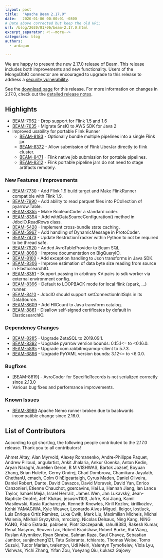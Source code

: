 ```yaml
---
layout: post
title:  "Apache Beam 2.17.0"
date:   2020-01-06 00:00:01 -0800
# Date above corrected but keep the old URL:
url: /blog/2020/01/06/beam-2.17.0.html
excerpt_separator: <!--more-->
categories: blog
authors:
  - ardagan

---
```

<!--
Licensed under the Apache License, Version 2.0 (the "License");
you may not use this file except in compliance with the License.
You may obtain a copy of the License at

http://www.apache.org/licenses/LICENSE-2.0

Unless required by applicable law or agreed to in writing, software
distributed under the License is distributed on an "AS IS" BASIS,
WITHOUT WARRANTIES OR CONDITIONS OF ANY KIND, either express or implied.
See the License for the specific language governing permissions and
limitations under the License.
-->

We are happy to present the new 2.17.0 release of Beam. This release includes both improvements and new functionality.
Users of the MongoDbIO connector are encouraged to upgrade to this release to address a [security vulnerability](/security/CVE-2020-1929/).

See the [download page](/get-started/downloads/#2170-2020-01-06) for this release.<!--more-->
For more information on changes in 2.17.0, check out the
[detailed release notes](https://issues.apache.org/jira/secure/ReleaseNote.jspa?version=12345970&projectId=12319527).

## Highlights
* [BEAM-7962](https://issues.apache.org/jira/browse/BEAM-7962) - Drop support for Flink 1.5 and 1.6
* [BEAM-7635](https://issues.apache.org/jira/browse/BEAM-7635) - Migrate SnsIO to AWS SDK for Java 2
* Improved usability for portable Flink Runner
    * [BEAM-8183](https://issues.apache.org/jira/browse/BEAM-8183) - Optionally bundle multiple pipelines into a single Flink jar.
    * [BEAM-8372](https://issues.apache.org/jira/browse/BEAM-8372) - Allow submission of Flink UberJar directly to flink cluster.
    * [BEAM-8471](https://issues.apache.org/jira/browse/BEAM-8471) - Flink native job submission for portable pipelines.
    * [BEAM-8312](https://issues.apache.org/jira/browse/BEAM-8312) - Flink portable pipeline jars do not need to stage artifacts remotely.

### New Features / Improvements
* [BEAM-7730](https://issues.apache.org/jira/browse/BEAM-7730) - Add Flink 1.9 build target and Make FlinkRunner compatible with Flink 1.9.
* [BEAM-7990](https://issues.apache.org/jira/browse/BEAM-7990) - Add ability to read parquet files into PCollection of pyarrow.Table.
* [BEAM-8355](https://issues.apache.org/jira/browse/BEAM-8355) - Make BooleanCoder a standard coder.
* [BEAM-8394](https://issues.apache.org/jira/browse/BEAM-8394) - Add withDataSourceConfiguration() method in JdbcIO.ReadRows class.
* [BEAM-5428](https://issues.apache.org/jira/browse/BEAM-5428) - Implement cross-bundle state caching.
* [BEAM-5967](https://issues.apache.org/jira/browse/BEAM-5967) - Add handling of DynamicMessage in ProtoCoder.
* [BEAM-7473](https://issues.apache.org/jira/browse/BEAM-7473) - Update RestrictionTracker within Python to not be required to be thread safe.
* [BEAM-7920](https://issues.apache.org/jira/browse/BEAM-7920) - Added AvroTableProvider to Beam SQL.
* [BEAM-8098](https://issues.apache.org/jira/browse/BEAM-8098) - Improve documentation on BigQueryIO.
* [BEAM-8100](https://issues.apache.org/jira/browse/BEAM-8100) - Add exception handling to Json transforms in Java SDK.
* [BEAM-8306](https://issues.apache.org/jira/browse/BEAM-8306) - Improve estimation of data byte size reading from source in ElasticsearchIO.
* [BEAM-8351](https://issues.apache.org/jira/browse/BEAM-8351) - Support passing in arbitrary KV pairs to sdk worker via external environment config.
* [BEAM-8396](https://issues.apache.org/jira/browse/BEAM-8396) - Default to LOOPBACK mode for local flink (spark, ...) runner.
* [BEAM-8410](https://issues.apache.org/jira/browse/BEAM-8410) - JdbcIO should support setConnectionInitSqls in its DataSource.
* [BEAM-8609](https://issues.apache.org/jira/browse/BEAM-8609) - Add HllCount to Java transform catalog.
* [BEAM-8861](https://issues.apache.org/jira/browse/BEAM-8861) - Disallow self-signed certificates by default in ElasticsearchIO.

### Dependency Changes
* [BEAM-8285](https://issues.apache.org/jira/browse/BEAM-8285) - Upgrade ZetaSQL to 2019.09.1.
* [BEAM-8392](https://issues.apache.org/jira/browse/BEAM-8392) - Upgrade pyarrow version bounds: 0.15.1<= to <0.16.0.
* [BEAM-5895](https://issues.apache.org/jira/browse/BEAM-5895) - Upgrade com.rabbitmq:amqp-client to 5.7.3.
* [BEAM-6896](https://issues.apache.org/jira/browse/BEAM-6896) - Upgrade PyYAML version bounds: 3.12<= to <6.0.0.


### Bugfixes
* [BEAM-8819] - AvroCoder for SpecificRecords is not serialized correctly since 2.13.0
* Various bug fixes and performance improvements.

### Known Issues

* [BEAM-8989](https://issues.apache.org/jira/browse/BEAM-8989) Apache Nemo
  runner broken due to backwards incompatible change since 2.16.0.

## List of Contributors

 According to git shortlog, the following people contributed to the 2.17.0 release. Thank you to all contributors!

Ahmet Altay, Alan Myrvold, Alexey Romanenko, Andre-Philippe Paquet, Andrew
Pilloud, angulartist, Ankit Jhalaria, Ankur Goenka, Anton Kedin, Aryan Naraghi,
Aurélien Geron, B M VISHWAS, Bartok Jozsef, Boyuan Zhang, Brian Hulette, Cerny
Ondrej, Chad Dombrova, Chamikara Jayalath, ChethanU, cmach, Colm O hEigeartaigh,
Cyrus Maden, Daniel Oliveira, Daniel Robert, Dante, David Cavazos, David
Moravek, David Yan, Enrico Canzonieri, Etienne Chauchot, gxercavins, Hai Lu,
Hannah Jiang, Ian Lance Taylor, Ismaël Mejía, Israel Herraiz, James Wen, Jan
Lukavský, Jean-Baptiste Onofré, Jeff Klukas, jesusrv1103, Jofre, Kai Jiang,
Kamil Wasilewski, Kasia Kucharczyk, Kenneth Knowles, Kirill Kozlov,
kirillkozlov, Kohki YAMAGIWA, Kyle Weaver, Leonardo Alves Miguel, lloigor,
lostluck, Luis Enrique Ortíz Ramirez, Luke Cwik, Mark Liu, Maximilian Michels,
Michal Walenia, Mikhail Gryzykhin, mrociorg, Nicolas Delsaux, Ning Kang, NING
KANG, Pablo Estrada, pabloem, Piotr Szczepanik, rahul8383, Rakesh Kumar, Renat
Nasyrov, Reuven Lax, Robert Bradshaw, Robert Burke, Rui Wang, Ruslan Altynnikov,
Ryan Skraba, Salman Raza, Saul Chavez, Sebastian Jambor, sunjincheng121, Tatu
Saloranta, tchiarato, Thomas Weise, Tomo Suzuki, Tudor Marian, tvalentyn, Udi
Meiri, Valentyn Tymofieiev, Viola Lyu, Vishwas, Yichi Zhang, Yifan Zou, Yueyang
Qiu, Łukasz Gajowy

